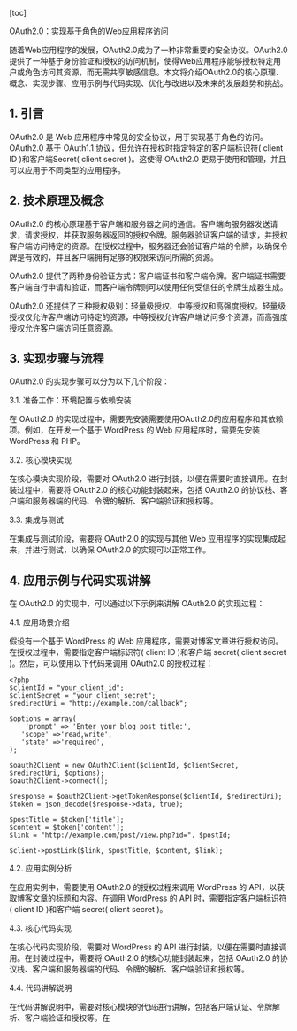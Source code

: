 
[toc]                    
                
                
OAuth2.0：实现基于角色的Web应用程序访问

随着Web应用程序的发展，OAuth2.0成为了一种非常重要的安全协议。OAuth2.0提供了一种基于身份验证和授权的访问机制，使得Web应用程序能够授权特定用户或角色访问其资源，而无需共享敏感信息。本文将介绍OAuth2.0的核心原理、概念、实现步骤、应用示例与代码实现、优化与改进以及未来的发展趋势和挑战。

## 1. 引言

 OAuth2.0 是 Web 应用程序中常见的安全协议，用于实现基于角色的访问。OAuth2.0 基于 OAuth1.1 协议，但允许在授权时指定特定的客户端标识符( client ID )和客户端Secret( client secret )。这使得 OAuth2.0 更易于使用和管理，并且可以应用于不同类型的应用程序。

## 2. 技术原理及概念

OAuth2.0 的核心原理基于客户端和服务器之间的通信。客户端向服务器发送请求，请求授权，并获取服务器返回的授权令牌。服务器验证客户端的请求，并授权客户端访问特定的资源。在授权过程中，服务器还会验证客户端的令牌，以确保令牌是有效的，并且客户端拥有足够的权限来访问所需的资源。

OAuth2.0 提供了两种身份验证方式：客户端证书和客户端令牌。客户端证书需要客户端自行申请和验证，而客户端令牌则可以使用任何受信任的令牌生成器生成。

OAuth2.0 还提供了三种授权级别：轻量级授权、中等授权和高强度授权。轻量级授权仅允许客户端访问特定的资源，中等授权允许客户端访问多个资源，而高强度授权允许客户端访问任意资源。

## 3. 实现步骤与流程

OAuth2.0 的实现步骤可以分为以下几个阶段：

3.1. 准备工作：环境配置与依赖安装

在 OAuth2.0 的实现过程中，需要先安装需要使用OAuth2.0的应用程序和其依赖项。例如，在开发一个基于 WordPress 的 Web 应用程序时，需要先安装 WordPress 和 PHP。

3.2. 核心模块实现

在核心模块实现阶段，需要对 OAuth2.0 进行封装，以便在需要时直接调用。在封装过程中，需要将 OAuth2.0 的核心功能封装起来，包括 OAuth2.0 的协议栈、客户端和服务器端的代码、令牌的解析、客户端验证和授权等。

3.3. 集成与测试

在集成与测试阶段，需要将 OAuth2.0 的实现与其他 Web 应用程序的实现集成起来，并进行测试，以确保 OAuth2.0 的实现可以正常工作。

## 4. 应用示例与代码实现讲解

在 OAuth2.0 的实现中，可以通过以下示例来讲解 OAuth2.0 的实现过程：

4.1. 应用场景介绍

假设有一个基于 WordPress 的 Web 应用程序，需要对博客文章进行授权访问。在授权过程中，需要指定客户端标识符( client ID )和客户端 secret( client secret )。然后，可以使用以下代码来调用 OAuth2.0 的授权过程：

```
<?php
$clientId = "your_client_id";
$clientSecret = "your_client_secret";
$redirectUri = "http://example.com/callback";

$options = array(
    'prompt' => 'Enter your blog post title:',
   'scope' =>'read,write',
   'state' =>'required',
);

$oauth2Client = new OAuth2Client($clientId, $clientSecret, $redirectUri, $options);
$oauth2Client->connect();

$response = $oauth2Client->getTokenResponse($clientId, $redirectUri);
$token = json_decode($response->data, true);

$postTitle = $token['title'];
$content = $token['content'];
$link = "http://example.com/post/view.php?id=". $postId;

$client->postLink($link, $postTitle, $content, $link);
```

4.2. 应用实例分析

在应用实例中，需要使用 OAuth2.0 的授权过程来调用 WordPress 的 API，以获取博客文章的标题和内容。在调用 WordPress 的 API 时，需要指定客户端标识符( client ID )和客户端 secret( client secret )。

4.3. 核心代码实现

在核心代码实现阶段，需要对 WordPress 的 API 进行封装，以便在需要时直接调用。在封装过程中，需要将 OAuth2.0 的核心功能封装起来，包括 OAuth2.0 的协议栈、客户端和服务器端的代码、令牌的解析、客户端验证和授权等。

4.4. 代码讲解说明

在代码讲解说明中，需要对核心模块的代码进行讲解，包括客户端认证、令牌解析、客户端验证和授权等。在

